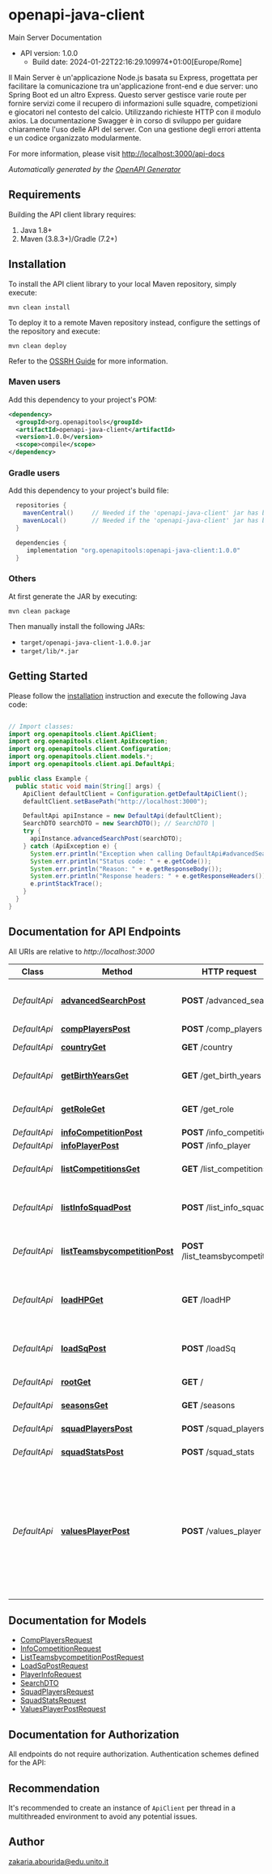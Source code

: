 # openapi-java-client

Main Server Documentation
- API version: 1.0.0
  - Build date: 2024-01-22T22:16:29.109974+01:00[Europe/Rome]

Il Main Server è un'applicazione Node.js basata su Express, progettata per facilitare la comunicazione tra un'applicazione front-end e due server: uno Spring Boot ed un altro Express. Questo server gestisce varie route per fornire servizi come il recupero di informazioni sulle squadre, competizioni e giocatori nel contesto del calcio. Utilizzando richieste HTTP con il modulo axios. La documentazione Swagger è in corso di sviluppo per guidare chiaramente l'uso delle API del server. Con una gestione degli errori attenta e un codice organizzato modularmente.

  For more information, please visit [http://localhost:3000/api-docs](http://localhost:3000/api-docs)

*Automatically generated by the [OpenAPI Generator](https://openapi-generator.tech)*


## Requirements

Building the API client library requires:
1. Java 1.8+
2. Maven (3.8.3+)/Gradle (7.2+)

## Installation

To install the API client library to your local Maven repository, simply execute:

```shell
mvn clean install
```

To deploy it to a remote Maven repository instead, configure the settings of the repository and execute:

```shell
mvn clean deploy
```

Refer to the [OSSRH Guide](http://central.sonatype.org/pages/ossrh-guide.html) for more information.

### Maven users

Add this dependency to your project's POM:

```xml
<dependency>
  <groupId>org.openapitools</groupId>
  <artifactId>openapi-java-client</artifactId>
  <version>1.0.0</version>
  <scope>compile</scope>
</dependency>
```

### Gradle users

Add this dependency to your project's build file:

```groovy
  repositories {
    mavenCentral()     // Needed if the 'openapi-java-client' jar has been published to maven central.
    mavenLocal()       // Needed if the 'openapi-java-client' jar has been published to the local maven repo.
  }

  dependencies {
     implementation "org.openapitools:openapi-java-client:1.0.0"
  }
```

### Others

At first generate the JAR by executing:

```shell
mvn clean package
```

Then manually install the following JARs:

* `target/openapi-java-client-1.0.0.jar`
* `target/lib/*.jar`

## Getting Started

Please follow the [installation](#installation) instruction and execute the following Java code:

```java

// Import classes:
import org.openapitools.client.ApiClient;
import org.openapitools.client.ApiException;
import org.openapitools.client.Configuration;
import org.openapitools.client.models.*;
import org.openapitools.client.api.DefaultApi;

public class Example {
  public static void main(String[] args) {
    ApiClient defaultClient = Configuration.getDefaultApiClient();
    defaultClient.setBasePath("http://localhost:3000");

    DefaultApi apiInstance = new DefaultApi(defaultClient);
    SearchDTO searchDTO = new SearchDTO(); // SearchDTO | 
    try {
      apiInstance.advancedSearchPost(searchDTO);
    } catch (ApiException e) {
      System.err.println("Exception when calling DefaultApi#advancedSearchPost");
      System.err.println("Status code: " + e.getCode());
      System.err.println("Reason: " + e.getResponseBody());
      System.err.println("Response headers: " + e.getResponseHeaders());
      e.printStackTrace();
    }
  }
}

```

## Documentation for API Endpoints

All URIs are relative to *http://localhost:3000*

Class | Method | HTTP request | Description
------------ | ------------- | ------------- | -------------
*DefaultApi* | [**advancedSearchPost**](docs/DefaultApi.md#advancedSearchPost) | **POST** /advanced_search | Perform an advanced search for players
*DefaultApi* | [**compPlayersPost**](docs/DefaultApi.md#compPlayersPost) | **POST** /comp_players | 
*DefaultApi* | [**countryGet**](docs/DefaultApi.md#countryGet) | **GET** /country | Get the list of countries
*DefaultApi* | [**getBirthYearsGet**](docs/DefaultApi.md#getBirthYearsGet) | **GET** /get_birth_years | Get the list of player birth years
*DefaultApi* | [**getRoleGet**](docs/DefaultApi.md#getRoleGet) | **GET** /get_role | Get the list of player roles
*DefaultApi* | [**infoCompetitionPost**](docs/DefaultApi.md#infoCompetitionPost) | **POST** /info_competition | 
*DefaultApi* | [**infoPlayerPost**](docs/DefaultApi.md#infoPlayerPost) | **POST** /info_player | 
*DefaultApi* | [**listCompetitionsGet**](docs/DefaultApi.md#listCompetitionsGet) | **GET** /list_competitions | Get the list of competitions
*DefaultApi* | [**listInfoSquadPost**](docs/DefaultApi.md#listInfoSquadPost) | **POST** /list_info_squad | Get information about a squad
*DefaultApi* | [**listTeamsbycompetitionPost**](docs/DefaultApi.md#listTeamsbycompetitionPost) | **POST** /list_teamsbycompetition | Get the list of teams for a given competition
*DefaultApi* | [**loadHPGet**](docs/DefaultApi.md#loadHPGet) | **GET** /loadHP | Load the Home page with the recent games
*DefaultApi* | [**loadSqPost**](docs/DefaultApi.md#loadSqPost) | **POST** /loadSq | Post historical matches for a squad
*DefaultApi* | [**rootGet**](docs/DefaultApi.md#rootGet) | **GET** / | Get the login page
*DefaultApi* | [**seasonsGet**](docs/DefaultApi.md#seasonsGet) | **GET** /seasons | Get the list of seasons
*DefaultApi* | [**squadPlayersPost**](docs/DefaultApi.md#squadPlayersPost) | **POST** /squad_players | Get players of a squad
*DefaultApi* | [**squadStatsPost**](docs/DefaultApi.md#squadStatsPost) | **POST** /squad_stats | Get stats of a squad
*DefaultApi* | [**valuesPlayerPost**](docs/DefaultApi.md#valuesPlayerPost) | **POST** /values_player | Route that takes the player name string from the Axios call and sends it to the Flask server. Returns an HTML file with the chart.


## Documentation for Models

 - [CompPlayersRequest](docs/CompPlayersRequest.md)
 - [InfoCompetitionRequest](docs/InfoCompetitionRequest.md)
 - [ListTeamsbycompetitionPostRequest](docs/ListTeamsbycompetitionPostRequest.md)
 - [LoadSqPostRequest](docs/LoadSqPostRequest.md)
 - [PlayerInfoRequest](docs/PlayerInfoRequest.md)
 - [SearchDTO](docs/SearchDTO.md)
 - [SquadPlayersRequest](docs/SquadPlayersRequest.md)
 - [SquadStatsRequest](docs/SquadStatsRequest.md)
 - [ValuesPlayerPostRequest](docs/ValuesPlayerPostRequest.md)


## Documentation for Authorization

All endpoints do not require authorization.
Authentication schemes defined for the API:

## Recommendation

It's recommended to create an instance of `ApiClient` per thread in a multithreaded environment to avoid any potential issues.

## Author

zakaria.abourida@edu.unito.it

